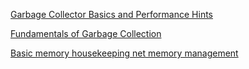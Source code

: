 [Garbage Collector Basics and Performance Hints](https://msdn.microsoft.com/en-us/library/ms973837.aspx)

[Fundamentals of Garbage Collection](https://msdn.microsoft.com/en-us/library/ee787088(v=vs.110).aspx)

[Basic memory housekeeping net memory management](http://content.atalasoft.com/h/i/58205464-basic-memory-housekeeping-net-memory-management-part-1)

